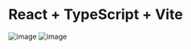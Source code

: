 # React + TypeScript + Vite
![image](https://github.com/Frame993/Login-SignUp-with-Maker/assets/101825888/08e3c03f-a5d0-44f9-9c08-bddfe99b977e)
![image](https://github.com/Frame993/Login-SignUp-with-Maker/assets/101825888/dcabf5b6-a5a5-45c5-84c6-9ab0775eb5a2)
